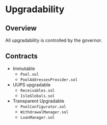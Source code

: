 # Upgradability

## Overview

All upgradability is controlled by the governor.&#x20;

## Contracts

* Immutable
  * `Pool.sol`
  * `PoolAddressesProvider.sol`
* UUPS upgradable
  * `Receivables.sol`
  * `IsleGlobals.sol`
* Transparent Upgradable
  * `PoolConfigurator.sol`
  * `WithdrawalManager.sol`
  * `LoanManager.sol`
